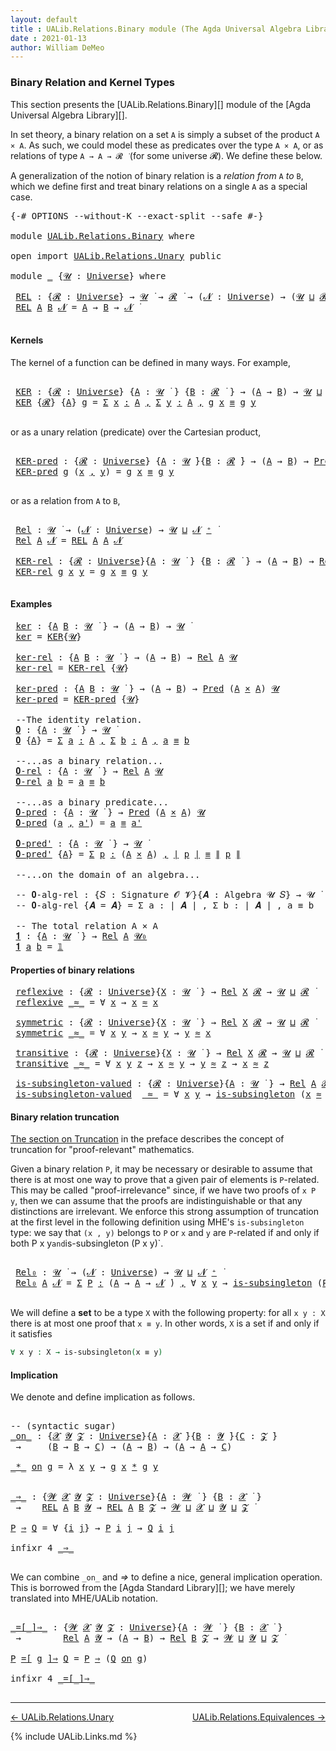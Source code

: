 ```yaml
---
layout: default
title : UALib.Relations.Binary module (The Agda Universal Algebra Library)
date : 2021-01-13
author: William DeMeo
---
```


### <a id="binary-relation-and-kernel-types">Binary Relation and Kernel Types</a>

This section presents the [UALib.Relations.Binary][] module of the [Agda Universal Algebra Library][].

In set theory, a binary relation on a set `A` is simply a subset of the product `A × A`.  As such, we could model these as predicates over the type `A × A`, or as relations of type `A → A → 𝓡 ̇` (for some universe 𝓡). We define these below.

A generalization of the notion of binary relation is a *relation from* `A` *to* `B`, which we define first and treat binary relations on a single `A` as a special case.

<pre class="Agda">
<a id="753" class="Symbol">{-#</a> <a id="757" class="Keyword">OPTIONS</a> <a id="765" class="Pragma">--without-K</a> <a id="777" class="Pragma">--exact-split</a> <a id="791" class="Pragma">--safe</a> <a id="798" class="Symbol">#-}</a>

<a id="803" class="Keyword">module</a> <a id="810" href="UALib.Relations.Binary.html" class="Module">UALib.Relations.Binary</a> <a id="833" class="Keyword">where</a>

<a id="840" class="Keyword">open</a> <a id="845" class="Keyword">import</a> <a id="852" href="UALib.Relations.Unary.html" class="Module">UALib.Relations.Unary</a> <a id="874" class="Keyword">public</a>

<a id="882" class="Keyword">module</a> <a id="889" href="UALib.Relations.Binary.html#889" class="Module">_</a> <a id="891" class="Symbol">{</a><a id="892" href="UALib.Relations.Binary.html#892" class="Bound">𝓤</a> <a id="894" class="Symbol">:</a> <a id="896" href="universes.html#551" class="Postulate">Universe</a><a id="904" class="Symbol">}</a> <a id="906" class="Keyword">where</a>

 <a id="914" href="UALib.Relations.Binary.html#914" class="Function">REL</a> <a id="918" class="Symbol">:</a> <a id="920" class="Symbol">{</a><a id="921" href="UALib.Relations.Binary.html#921" class="Bound">𝓡</a> <a id="923" class="Symbol">:</a> <a id="925" href="universes.html#551" class="Postulate">Universe</a><a id="933" class="Symbol">}</a> <a id="935" class="Symbol">→</a> <a id="937" href="UALib.Relations.Binary.html#892" class="Bound">𝓤</a> <a id="939" href="universes.html#758" class="Function Operator">̇</a> <a id="941" class="Symbol">→</a> <a id="943" href="UALib.Relations.Binary.html#921" class="Bound">𝓡</a> <a id="945" href="universes.html#758" class="Function Operator">̇</a> <a id="947" class="Symbol">→</a> <a id="949" class="Symbol">(</a><a id="950" href="UALib.Relations.Binary.html#950" class="Bound">𝓝</a> <a id="952" class="Symbol">:</a> <a id="954" href="universes.html#551" class="Postulate">Universe</a><a id="962" class="Symbol">)</a> <a id="964" class="Symbol">→</a> <a id="966" class="Symbol">(</a><a id="967" href="UALib.Relations.Binary.html#892" class="Bound">𝓤</a> <a id="969" href="Agda.Primitive.html#636" class="Primitive Operator">⊔</a> <a id="971" href="UALib.Relations.Binary.html#921" class="Bound">𝓡</a> <a id="973" href="Agda.Primitive.html#636" class="Primitive Operator">⊔</a> <a id="975" href="UALib.Relations.Binary.html#950" class="Bound">𝓝</a> <a id="977" href="universes.html#527" class="Primitive Operator">⁺</a><a id="978" class="Symbol">)</a> <a id="980" href="universes.html#758" class="Function Operator">̇</a>
 <a id="983" href="UALib.Relations.Binary.html#914" class="Function">REL</a> <a id="987" href="UALib.Relations.Binary.html#987" class="Bound">A</a> <a id="989" href="UALib.Relations.Binary.html#989" class="Bound">B</a> <a id="991" href="UALib.Relations.Binary.html#991" class="Bound">𝓝</a> <a id="993" class="Symbol">=</a> <a id="995" href="UALib.Relations.Binary.html#987" class="Bound">A</a> <a id="997" class="Symbol">→</a> <a id="999" href="UALib.Relations.Binary.html#989" class="Bound">B</a> <a id="1001" class="Symbol">→</a> <a id="1003" href="UALib.Relations.Binary.html#991" class="Bound">𝓝</a> <a id="1005" href="universes.html#758" class="Function Operator">̇</a>

</pre>


#### <a id="kernels">Kernels</a>

The kernel of a function can be defined in many ways. For example,

<pre class="Agda">

 <a id="1138" href="UALib.Relations.Binary.html#1138" class="Function">KER</a> <a id="1142" class="Symbol">:</a> <a id="1144" class="Symbol">{</a><a id="1145" href="UALib.Relations.Binary.html#1145" class="Bound">𝓡</a> <a id="1147" class="Symbol">:</a> <a id="1149" href="universes.html#551" class="Postulate">Universe</a><a id="1157" class="Symbol">}</a> <a id="1159" class="Symbol">{</a><a id="1160" href="UALib.Relations.Binary.html#1160" class="Bound">A</a> <a id="1162" class="Symbol">:</a> <a id="1164" href="UALib.Relations.Binary.html#892" class="Bound">𝓤</a> <a id="1166" href="universes.html#758" class="Function Operator">̇</a> <a id="1168" class="Symbol">}</a> <a id="1170" class="Symbol">{</a><a id="1171" href="UALib.Relations.Binary.html#1171" class="Bound">B</a> <a id="1173" class="Symbol">:</a> <a id="1175" href="UALib.Relations.Binary.html#1145" class="Bound">𝓡</a> <a id="1177" href="universes.html#758" class="Function Operator">̇</a> <a id="1179" class="Symbol">}</a> <a id="1181" class="Symbol">→</a> <a id="1183" class="Symbol">(</a><a id="1184" href="UALib.Relations.Binary.html#1160" class="Bound">A</a> <a id="1186" class="Symbol">→</a> <a id="1188" href="UALib.Relations.Binary.html#1171" class="Bound">B</a><a id="1189" class="Symbol">)</a> <a id="1191" class="Symbol">→</a> <a id="1193" href="UALib.Relations.Binary.html#892" class="Bound">𝓤</a> <a id="1195" href="Agda.Primitive.html#636" class="Primitive Operator">⊔</a> <a id="1197" href="UALib.Relations.Binary.html#1145" class="Bound">𝓡</a> <a id="1199" href="universes.html#758" class="Function Operator">̇</a>
 <a id="1202" href="UALib.Relations.Binary.html#1138" class="Function">KER</a> <a id="1206" class="Symbol">{</a><a id="1207" href="UALib.Relations.Binary.html#1207" class="Bound">𝓡</a><a id="1208" class="Symbol">}</a> <a id="1210" class="Symbol">{</a><a id="1211" href="UALib.Relations.Binary.html#1211" class="Bound">A</a><a id="1212" class="Symbol">}</a> <a id="1214" href="UALib.Relations.Binary.html#1214" class="Bound">g</a> <a id="1216" class="Symbol">=</a> <a id="1218" href="MGS-MLTT.html#3074" class="Function">Σ</a> <a id="1220" href="UALib.Relations.Binary.html#1220" class="Bound">x</a> <a id="1222" href="MGS-MLTT.html#3074" class="Function">꞉</a> <a id="1224" href="UALib.Relations.Binary.html#1211" class="Bound">A</a> <a id="1226" href="MGS-MLTT.html#3074" class="Function">,</a> <a id="1228" href="MGS-MLTT.html#3074" class="Function">Σ</a> <a id="1230" href="UALib.Relations.Binary.html#1230" class="Bound">y</a> <a id="1232" href="MGS-MLTT.html#3074" class="Function">꞉</a> <a id="1234" href="UALib.Relations.Binary.html#1211" class="Bound">A</a> <a id="1236" href="MGS-MLTT.html#3074" class="Function">,</a> <a id="1238" href="UALib.Relations.Binary.html#1214" class="Bound">g</a> <a id="1240" href="UALib.Relations.Binary.html#1220" class="Bound">x</a> <a id="1242" href="MGS-MLTT.html#4207" class="Datatype Operator">≡</a> <a id="1244" href="UALib.Relations.Binary.html#1214" class="Bound">g</a> <a id="1246" href="UALib.Relations.Binary.html#1230" class="Bound">y</a>

</pre>

or as a unary relation (predicate) over the Cartesian product,

<pre class="Agda">

 <a id="1340" href="UALib.Relations.Binary.html#1340" class="Function">KER-pred</a> <a id="1349" class="Symbol">:</a> <a id="1351" class="Symbol">{</a><a id="1352" href="UALib.Relations.Binary.html#1352" class="Bound">𝓡</a> <a id="1354" class="Symbol">:</a> <a id="1356" href="universes.html#551" class="Postulate">Universe</a><a id="1364" class="Symbol">}</a> <a id="1366" class="Symbol">{</a><a id="1367" href="UALib.Relations.Binary.html#1367" class="Bound">A</a> <a id="1369" class="Symbol">:</a> <a id="1371" href="UALib.Relations.Binary.html#892" class="Bound">𝓤</a> <a id="1373" href="universes.html#758" class="Function Operator">̇</a><a id="1374" class="Symbol">}{</a><a id="1376" href="UALib.Relations.Binary.html#1376" class="Bound">B</a> <a id="1378" class="Symbol">:</a> <a id="1380" href="UALib.Relations.Binary.html#1352" class="Bound">𝓡</a> <a id="1382" href="universes.html#758" class="Function Operator">̇</a><a id="1383" class="Symbol">}</a> <a id="1385" class="Symbol">→</a> <a id="1387" class="Symbol">(</a><a id="1388" href="UALib.Relations.Binary.html#1367" class="Bound">A</a> <a id="1390" class="Symbol">→</a> <a id="1392" href="UALib.Relations.Binary.html#1376" class="Bound">B</a><a id="1393" class="Symbol">)</a> <a id="1395" class="Symbol">→</a> <a id="1397" href="UALib.Relations.Unary.html#1082" class="Function">Pred</a> <a id="1402" class="Symbol">(</a><a id="1403" href="UALib.Relations.Binary.html#1367" class="Bound">A</a> <a id="1405" href="MGS-MLTT.html#3515" class="Function Operator">×</a> <a id="1407" href="UALib.Relations.Binary.html#1367" class="Bound">A</a><a id="1408" class="Symbol">)</a> <a id="1410" href="UALib.Relations.Binary.html#1352" class="Bound">𝓡</a>
 <a id="1413" href="UALib.Relations.Binary.html#1340" class="Function">KER-pred</a> <a id="1422" href="UALib.Relations.Binary.html#1422" class="Bound">g</a> <a id="1424" class="Symbol">(</a><a id="1425" href="UALib.Relations.Binary.html#1425" class="Bound">x</a> <a id="1427" href="MGS-MLTT.html#2929" class="InductiveConstructor Operator">,</a> <a id="1429" href="UALib.Relations.Binary.html#1429" class="Bound">y</a><a id="1430" class="Symbol">)</a> <a id="1432" class="Symbol">=</a> <a id="1434" href="UALib.Relations.Binary.html#1422" class="Bound">g</a> <a id="1436" href="UALib.Relations.Binary.html#1425" class="Bound">x</a> <a id="1438" href="MGS-MLTT.html#4207" class="Datatype Operator">≡</a> <a id="1440" href="UALib.Relations.Binary.html#1422" class="Bound">g</a> <a id="1442" href="UALib.Relations.Binary.html#1429" class="Bound">y</a>

</pre>

or as a relation from `A` to `B`,

<pre class="Agda">

 <a id="1507" href="UALib.Relations.Binary.html#1507" class="Function">Rel</a> <a id="1511" class="Symbol">:</a> <a id="1513" href="UALib.Relations.Binary.html#892" class="Bound">𝓤</a> <a id="1515" href="universes.html#758" class="Function Operator">̇</a> <a id="1517" class="Symbol">→</a> <a id="1519" class="Symbol">(</a><a id="1520" href="UALib.Relations.Binary.html#1520" class="Bound">𝓝</a> <a id="1522" class="Symbol">:</a> <a id="1524" href="universes.html#551" class="Postulate">Universe</a><a id="1532" class="Symbol">)</a> <a id="1534" class="Symbol">→</a> <a id="1536" href="UALib.Relations.Binary.html#892" class="Bound">𝓤</a> <a id="1538" href="Agda.Primitive.html#636" class="Primitive Operator">⊔</a> <a id="1540" href="UALib.Relations.Binary.html#1520" class="Bound">𝓝</a> <a id="1542" href="universes.html#527" class="Primitive Operator">⁺</a> <a id="1544" href="universes.html#758" class="Function Operator">̇</a>
 <a id="1547" href="UALib.Relations.Binary.html#1507" class="Function">Rel</a> <a id="1551" href="UALib.Relations.Binary.html#1551" class="Bound">A</a> <a id="1553" href="UALib.Relations.Binary.html#1553" class="Bound">𝓝</a> <a id="1555" class="Symbol">=</a> <a id="1557" href="UALib.Relations.Binary.html#914" class="Function">REL</a> <a id="1561" href="UALib.Relations.Binary.html#1551" class="Bound">A</a> <a id="1563" href="UALib.Relations.Binary.html#1551" class="Bound">A</a> <a id="1565" href="UALib.Relations.Binary.html#1553" class="Bound">𝓝</a>

 <a id="1569" href="UALib.Relations.Binary.html#1569" class="Function">KER-rel</a> <a id="1577" class="Symbol">:</a> <a id="1579" class="Symbol">{</a><a id="1580" href="UALib.Relations.Binary.html#1580" class="Bound">𝓡</a> <a id="1582" class="Symbol">:</a> <a id="1584" href="universes.html#551" class="Postulate">Universe</a><a id="1592" class="Symbol">}{</a><a id="1594" href="UALib.Relations.Binary.html#1594" class="Bound">A</a> <a id="1596" class="Symbol">:</a> <a id="1598" href="UALib.Relations.Binary.html#892" class="Bound">𝓤</a> <a id="1600" href="universes.html#758" class="Function Operator">̇</a> <a id="1602" class="Symbol">}</a> <a id="1604" class="Symbol">{</a><a id="1605" href="UALib.Relations.Binary.html#1605" class="Bound">B</a> <a id="1607" class="Symbol">:</a> <a id="1609" href="UALib.Relations.Binary.html#1580" class="Bound">𝓡</a> <a id="1611" href="universes.html#758" class="Function Operator">̇</a> <a id="1613" class="Symbol">}</a> <a id="1615" class="Symbol">→</a> <a id="1617" class="Symbol">(</a><a id="1618" href="UALib.Relations.Binary.html#1594" class="Bound">A</a> <a id="1620" class="Symbol">→</a> <a id="1622" href="UALib.Relations.Binary.html#1605" class="Bound">B</a><a id="1623" class="Symbol">)</a> <a id="1625" class="Symbol">→</a> <a id="1627" href="UALib.Relations.Binary.html#1507" class="Function">Rel</a> <a id="1631" href="UALib.Relations.Binary.html#1594" class="Bound">A</a> <a id="1633" href="UALib.Relations.Binary.html#1580" class="Bound">𝓡</a>
 <a id="1636" href="UALib.Relations.Binary.html#1569" class="Function">KER-rel</a> <a id="1644" href="UALib.Relations.Binary.html#1644" class="Bound">g</a> <a id="1646" href="UALib.Relations.Binary.html#1646" class="Bound">x</a> <a id="1648" href="UALib.Relations.Binary.html#1648" class="Bound">y</a> <a id="1650" class="Symbol">=</a> <a id="1652" href="UALib.Relations.Binary.html#1644" class="Bound">g</a> <a id="1654" href="UALib.Relations.Binary.html#1646" class="Bound">x</a> <a id="1656" href="MGS-MLTT.html#4207" class="Datatype Operator">≡</a> <a id="1658" href="UALib.Relations.Binary.html#1644" class="Bound">g</a> <a id="1660" href="UALib.Relations.Binary.html#1648" class="Bound">y</a>

</pre>

#### <a id="examples">Examples</a>

<pre class="Agda">
 <a id="1725" href="UALib.Relations.Binary.html#1725" class="Function">ker</a> <a id="1729" class="Symbol">:</a> <a id="1731" class="Symbol">{</a><a id="1732" href="UALib.Relations.Binary.html#1732" class="Bound">A</a> <a id="1734" href="UALib.Relations.Binary.html#1734" class="Bound">B</a> <a id="1736" class="Symbol">:</a> <a id="1738" href="UALib.Relations.Binary.html#892" class="Bound">𝓤</a> <a id="1740" href="universes.html#758" class="Function Operator">̇</a> <a id="1742" class="Symbol">}</a> <a id="1744" class="Symbol">→</a> <a id="1746" class="Symbol">(</a><a id="1747" href="UALib.Relations.Binary.html#1732" class="Bound">A</a> <a id="1749" class="Symbol">→</a> <a id="1751" href="UALib.Relations.Binary.html#1734" class="Bound">B</a><a id="1752" class="Symbol">)</a> <a id="1754" class="Symbol">→</a> <a id="1756" href="UALib.Relations.Binary.html#892" class="Bound">𝓤</a> <a id="1758" href="universes.html#758" class="Function Operator">̇</a>
 <a id="1761" href="UALib.Relations.Binary.html#1725" class="Function">ker</a> <a id="1765" class="Symbol">=</a> <a id="1767" href="UALib.Relations.Binary.html#1138" class="Function">KER</a><a id="1770" class="Symbol">{</a><a id="1771" href="UALib.Relations.Binary.html#892" class="Bound">𝓤</a><a id="1772" class="Symbol">}</a>

 <a id="1776" href="UALib.Relations.Binary.html#1776" class="Function">ker-rel</a> <a id="1784" class="Symbol">:</a> <a id="1786" class="Symbol">{</a><a id="1787" href="UALib.Relations.Binary.html#1787" class="Bound">A</a> <a id="1789" href="UALib.Relations.Binary.html#1789" class="Bound">B</a> <a id="1791" class="Symbol">:</a> <a id="1793" href="UALib.Relations.Binary.html#892" class="Bound">𝓤</a> <a id="1795" href="universes.html#758" class="Function Operator">̇</a> <a id="1797" class="Symbol">}</a> <a id="1799" class="Symbol">→</a> <a id="1801" class="Symbol">(</a><a id="1802" href="UALib.Relations.Binary.html#1787" class="Bound">A</a> <a id="1804" class="Symbol">→</a> <a id="1806" href="UALib.Relations.Binary.html#1789" class="Bound">B</a><a id="1807" class="Symbol">)</a> <a id="1809" class="Symbol">→</a> <a id="1811" href="UALib.Relations.Binary.html#1507" class="Function">Rel</a> <a id="1815" href="UALib.Relations.Binary.html#1787" class="Bound">A</a> <a id="1817" href="UALib.Relations.Binary.html#892" class="Bound">𝓤</a>
 <a id="1820" href="UALib.Relations.Binary.html#1776" class="Function">ker-rel</a> <a id="1828" class="Symbol">=</a> <a id="1830" href="UALib.Relations.Binary.html#1569" class="Function">KER-rel</a> <a id="1838" class="Symbol">{</a><a id="1839" href="UALib.Relations.Binary.html#892" class="Bound">𝓤</a><a id="1840" class="Symbol">}</a>

 <a id="1844" href="UALib.Relations.Binary.html#1844" class="Function">ker-pred</a> <a id="1853" class="Symbol">:</a> <a id="1855" class="Symbol">{</a><a id="1856" href="UALib.Relations.Binary.html#1856" class="Bound">A</a> <a id="1858" href="UALib.Relations.Binary.html#1858" class="Bound">B</a> <a id="1860" class="Symbol">:</a> <a id="1862" href="UALib.Relations.Binary.html#892" class="Bound">𝓤</a> <a id="1864" href="universes.html#758" class="Function Operator">̇</a> <a id="1866" class="Symbol">}</a> <a id="1868" class="Symbol">→</a> <a id="1870" class="Symbol">(</a><a id="1871" href="UALib.Relations.Binary.html#1856" class="Bound">A</a> <a id="1873" class="Symbol">→</a> <a id="1875" href="UALib.Relations.Binary.html#1858" class="Bound">B</a><a id="1876" class="Symbol">)</a> <a id="1878" class="Symbol">→</a> <a id="1880" href="UALib.Relations.Unary.html#1082" class="Function">Pred</a> <a id="1885" class="Symbol">(</a><a id="1886" href="UALib.Relations.Binary.html#1856" class="Bound">A</a> <a id="1888" href="MGS-MLTT.html#3515" class="Function Operator">×</a> <a id="1890" href="UALib.Relations.Binary.html#1856" class="Bound">A</a><a id="1891" class="Symbol">)</a> <a id="1893" href="UALib.Relations.Binary.html#892" class="Bound">𝓤</a>
 <a id="1896" href="UALib.Relations.Binary.html#1844" class="Function">ker-pred</a> <a id="1905" class="Symbol">=</a> <a id="1907" href="UALib.Relations.Binary.html#1340" class="Function">KER-pred</a> <a id="1916" class="Symbol">{</a><a id="1917" href="UALib.Relations.Binary.html#892" class="Bound">𝓤</a><a id="1918" class="Symbol">}</a>

 <a id="1922" class="Comment">--The identity relation.</a>
 <a id="1948" href="UALib.Relations.Binary.html#1948" class="Function">𝟎</a> <a id="1950" class="Symbol">:</a> <a id="1952" class="Symbol">{</a><a id="1953" href="UALib.Relations.Binary.html#1953" class="Bound">A</a> <a id="1955" class="Symbol">:</a> <a id="1957" href="UALib.Relations.Binary.html#892" class="Bound">𝓤</a> <a id="1959" href="universes.html#758" class="Function Operator">̇</a> <a id="1961" class="Symbol">}</a> <a id="1963" class="Symbol">→</a> <a id="1965" href="UALib.Relations.Binary.html#892" class="Bound">𝓤</a> <a id="1967" href="universes.html#758" class="Function Operator">̇</a>
 <a id="1970" href="UALib.Relations.Binary.html#1948" class="Function">𝟎</a> <a id="1972" class="Symbol">{</a><a id="1973" href="UALib.Relations.Binary.html#1973" class="Bound">A</a><a id="1974" class="Symbol">}</a> <a id="1976" class="Symbol">=</a> <a id="1978" href="MGS-MLTT.html#3074" class="Function">Σ</a> <a id="1980" href="UALib.Relations.Binary.html#1980" class="Bound">a</a> <a id="1982" href="MGS-MLTT.html#3074" class="Function">꞉</a> <a id="1984" href="UALib.Relations.Binary.html#1973" class="Bound">A</a> <a id="1986" href="MGS-MLTT.html#3074" class="Function">,</a> <a id="1988" href="MGS-MLTT.html#3074" class="Function">Σ</a> <a id="1990" href="UALib.Relations.Binary.html#1990" class="Bound">b</a> <a id="1992" href="MGS-MLTT.html#3074" class="Function">꞉</a> <a id="1994" href="UALib.Relations.Binary.html#1973" class="Bound">A</a> <a id="1996" href="MGS-MLTT.html#3074" class="Function">,</a> <a id="1998" href="UALib.Relations.Binary.html#1980" class="Bound">a</a> <a id="2000" href="MGS-MLTT.html#4207" class="Datatype Operator">≡</a> <a id="2002" href="UALib.Relations.Binary.html#1990" class="Bound">b</a>

 <a id="2006" class="Comment">--...as a binary relation...</a>
 <a id="2036" href="UALib.Relations.Binary.html#2036" class="Function">𝟎-rel</a> <a id="2042" class="Symbol">:</a> <a id="2044" class="Symbol">{</a><a id="2045" href="UALib.Relations.Binary.html#2045" class="Bound">A</a> <a id="2047" class="Symbol">:</a> <a id="2049" href="UALib.Relations.Binary.html#892" class="Bound">𝓤</a> <a id="2051" href="universes.html#758" class="Function Operator">̇</a> <a id="2053" class="Symbol">}</a> <a id="2055" class="Symbol">→</a> <a id="2057" href="UALib.Relations.Binary.html#1507" class="Function">Rel</a> <a id="2061" href="UALib.Relations.Binary.html#2045" class="Bound">A</a> <a id="2063" href="UALib.Relations.Binary.html#892" class="Bound">𝓤</a>
 <a id="2066" href="UALib.Relations.Binary.html#2036" class="Function">𝟎-rel</a> <a id="2072" href="UALib.Relations.Binary.html#2072" class="Bound">a</a> <a id="2074" href="UALib.Relations.Binary.html#2074" class="Bound">b</a> <a id="2076" class="Symbol">=</a> <a id="2078" href="UALib.Relations.Binary.html#2072" class="Bound">a</a> <a id="2080" href="MGS-MLTT.html#4207" class="Datatype Operator">≡</a> <a id="2082" href="UALib.Relations.Binary.html#2074" class="Bound">b</a>

 <a id="2086" class="Comment">--...as a binary predicate...</a>
 <a id="2117" href="UALib.Relations.Binary.html#2117" class="Function">𝟎-pred</a> <a id="2124" class="Symbol">:</a> <a id="2126" class="Symbol">{</a><a id="2127" href="UALib.Relations.Binary.html#2127" class="Bound">A</a> <a id="2129" class="Symbol">:</a> <a id="2131" href="UALib.Relations.Binary.html#892" class="Bound">𝓤</a> <a id="2133" href="universes.html#758" class="Function Operator">̇</a> <a id="2135" class="Symbol">}</a> <a id="2137" class="Symbol">→</a> <a id="2139" href="UALib.Relations.Unary.html#1082" class="Function">Pred</a> <a id="2144" class="Symbol">(</a><a id="2145" href="UALib.Relations.Binary.html#2127" class="Bound">A</a> <a id="2147" href="MGS-MLTT.html#3515" class="Function Operator">×</a> <a id="2149" href="UALib.Relations.Binary.html#2127" class="Bound">A</a><a id="2150" class="Symbol">)</a> <a id="2152" href="UALib.Relations.Binary.html#892" class="Bound">𝓤</a>
 <a id="2155" href="UALib.Relations.Binary.html#2117" class="Function">𝟎-pred</a> <a id="2162" class="Symbol">(</a><a id="2163" href="UALib.Relations.Binary.html#2163" class="Bound">a</a> <a id="2165" href="MGS-MLTT.html#2929" class="InductiveConstructor Operator">,</a> <a id="2167" href="UALib.Relations.Binary.html#2167" class="Bound">a&#39;</a><a id="2169" class="Symbol">)</a> <a id="2171" class="Symbol">=</a> <a id="2173" href="UALib.Relations.Binary.html#2163" class="Bound">a</a> <a id="2175" href="MGS-MLTT.html#4207" class="Datatype Operator">≡</a> <a id="2177" href="UALib.Relations.Binary.html#2167" class="Bound">a&#39;</a>

 <a id="2182" href="UALib.Relations.Binary.html#2182" class="Function">𝟎-pred&#39;</a> <a id="2190" class="Symbol">:</a> <a id="2192" class="Symbol">{</a><a id="2193" href="UALib.Relations.Binary.html#2193" class="Bound">A</a> <a id="2195" class="Symbol">:</a> <a id="2197" href="UALib.Relations.Binary.html#892" class="Bound">𝓤</a> <a id="2199" href="universes.html#758" class="Function Operator">̇</a> <a id="2201" class="Symbol">}</a> <a id="2203" class="Symbol">→</a> <a id="2205" href="UALib.Relations.Binary.html#892" class="Bound">𝓤</a> <a id="2207" href="universes.html#758" class="Function Operator">̇</a>
 <a id="2210" href="UALib.Relations.Binary.html#2182" class="Function">𝟎-pred&#39;</a> <a id="2218" class="Symbol">{</a><a id="2219" href="UALib.Relations.Binary.html#2219" class="Bound">A</a><a id="2220" class="Symbol">}</a> <a id="2222" class="Symbol">=</a> <a id="2224" href="MGS-MLTT.html#3074" class="Function">Σ</a> <a id="2226" href="UALib.Relations.Binary.html#2226" class="Bound">p</a> <a id="2228" href="MGS-MLTT.html#3074" class="Function">꞉</a> <a id="2230" class="Symbol">(</a><a id="2231" href="UALib.Relations.Binary.html#2219" class="Bound">A</a> <a id="2233" href="MGS-MLTT.html#3515" class="Function Operator">×</a> <a id="2235" href="UALib.Relations.Binary.html#2219" class="Bound">A</a><a id="2236" class="Symbol">)</a> <a id="2238" href="MGS-MLTT.html#3074" class="Function">,</a> <a id="2240" href="UALib.Prelude.Preliminaries.html#10371" class="Function Operator">∣</a> <a id="2242" href="UALib.Relations.Binary.html#2226" class="Bound">p</a> <a id="2244" href="UALib.Prelude.Preliminaries.html#10371" class="Function Operator">∣</a> <a id="2246" href="MGS-MLTT.html#4207" class="Datatype Operator">≡</a> <a id="2248" href="UALib.Prelude.Preliminaries.html#10452" class="Function Operator">∥</a> <a id="2250" href="UALib.Relations.Binary.html#2226" class="Bound">p</a> <a id="2252" href="UALib.Prelude.Preliminaries.html#10452" class="Function Operator">∥</a>

 <a id="2256" class="Comment">--...on the domain of an algebra...</a>

 <a id="2294" class="Comment">-- 𝟎-alg-rel : {𝑆 : Signature 𝓞 𝓥}{𝑨 : Algebra 𝓤 𝑆} → 𝓤 ̇</a>
 <a id="2353" class="Comment">-- 𝟎-alg-rel {𝑨 = 𝑨} = Σ a ꞉ ∣ 𝑨 ∣ , Σ b ꞉ ∣ 𝑨 ∣ , a ≡ b</a>

 <a id="2412" class="Comment">-- The total relation A × A</a>
 <a id="2441" href="UALib.Relations.Binary.html#2441" class="Function">𝟏</a> <a id="2443" class="Symbol">:</a> <a id="2445" class="Symbol">{</a><a id="2446" href="UALib.Relations.Binary.html#2446" class="Bound">A</a> <a id="2448" class="Symbol">:</a> <a id="2450" href="UALib.Relations.Binary.html#892" class="Bound">𝓤</a> <a id="2452" href="universes.html#758" class="Function Operator">̇</a> <a id="2454" class="Symbol">}</a> <a id="2456" class="Symbol">→</a> <a id="2458" href="UALib.Relations.Binary.html#1507" class="Function">Rel</a> <a id="2462" href="UALib.Relations.Binary.html#2446" class="Bound">A</a> <a id="2464" href="universes.html#504" class="Primitive">𝓤₀</a>
 <a id="2468" href="UALib.Relations.Binary.html#2441" class="Function">𝟏</a> <a id="2470" href="UALib.Relations.Binary.html#2470" class="Bound">a</a> <a id="2472" href="UALib.Relations.Binary.html#2472" class="Bound">b</a> <a id="2474" class="Symbol">=</a> <a id="2476" href="MGS-MLTT.html#408" class="Function">𝟙</a>
</pre>




#### <a id="properties-of-binary-relations">Properties of binary relations</a>

<pre class="Agda">
 <a id="2587" href="UALib.Relations.Binary.html#2587" class="Function">reflexive</a> <a id="2597" class="Symbol">:</a> <a id="2599" class="Symbol">{</a><a id="2600" href="UALib.Relations.Binary.html#2600" class="Bound">𝓡</a> <a id="2602" class="Symbol">:</a> <a id="2604" href="universes.html#551" class="Postulate">Universe</a><a id="2612" class="Symbol">}{</a><a id="2614" href="UALib.Relations.Binary.html#2614" class="Bound">X</a> <a id="2616" class="Symbol">:</a> <a id="2618" href="UALib.Relations.Binary.html#892" class="Bound">𝓤</a> <a id="2620" href="universes.html#758" class="Function Operator">̇</a> <a id="2622" class="Symbol">}</a> <a id="2624" class="Symbol">→</a> <a id="2626" href="UALib.Relations.Binary.html#1507" class="Function">Rel</a> <a id="2630" href="UALib.Relations.Binary.html#2614" class="Bound">X</a> <a id="2632" href="UALib.Relations.Binary.html#2600" class="Bound">𝓡</a> <a id="2634" class="Symbol">→</a> <a id="2636" href="UALib.Relations.Binary.html#892" class="Bound">𝓤</a> <a id="2638" href="Agda.Primitive.html#636" class="Primitive Operator">⊔</a> <a id="2640" href="UALib.Relations.Binary.html#2600" class="Bound">𝓡</a> <a id="2642" href="universes.html#758" class="Function Operator">̇</a>
 <a id="2645" href="UALib.Relations.Binary.html#2587" class="Function">reflexive</a> <a id="2655" href="UALib.Relations.Binary.html#2655" class="Bound Operator">_≈_</a> <a id="2659" class="Symbol">=</a> <a id="2661" class="Symbol">∀</a> <a id="2663" href="UALib.Relations.Binary.html#2663" class="Bound">x</a> <a id="2665" class="Symbol">→</a> <a id="2667" href="UALib.Relations.Binary.html#2663" class="Bound">x</a> <a id="2669" href="UALib.Relations.Binary.html#2655" class="Bound Operator">≈</a> <a id="2671" href="UALib.Relations.Binary.html#2663" class="Bound">x</a>

 <a id="2675" href="UALib.Relations.Binary.html#2675" class="Function">symmetric</a> <a id="2685" class="Symbol">:</a> <a id="2687" class="Symbol">{</a><a id="2688" href="UALib.Relations.Binary.html#2688" class="Bound">𝓡</a> <a id="2690" class="Symbol">:</a> <a id="2692" href="universes.html#551" class="Postulate">Universe</a><a id="2700" class="Symbol">}{</a><a id="2702" href="UALib.Relations.Binary.html#2702" class="Bound">X</a> <a id="2704" class="Symbol">:</a> <a id="2706" href="UALib.Relations.Binary.html#892" class="Bound">𝓤</a> <a id="2708" href="universes.html#758" class="Function Operator">̇</a> <a id="2710" class="Symbol">}</a> <a id="2712" class="Symbol">→</a> <a id="2714" href="UALib.Relations.Binary.html#1507" class="Function">Rel</a> <a id="2718" href="UALib.Relations.Binary.html#2702" class="Bound">X</a> <a id="2720" href="UALib.Relations.Binary.html#2688" class="Bound">𝓡</a> <a id="2722" class="Symbol">→</a> <a id="2724" href="UALib.Relations.Binary.html#892" class="Bound">𝓤</a> <a id="2726" href="Agda.Primitive.html#636" class="Primitive Operator">⊔</a> <a id="2728" href="UALib.Relations.Binary.html#2688" class="Bound">𝓡</a> <a id="2730" href="universes.html#758" class="Function Operator">̇</a>
 <a id="2733" href="UALib.Relations.Binary.html#2675" class="Function">symmetric</a> <a id="2743" href="UALib.Relations.Binary.html#2743" class="Bound Operator">_≈_</a> <a id="2747" class="Symbol">=</a> <a id="2749" class="Symbol">∀</a> <a id="2751" href="UALib.Relations.Binary.html#2751" class="Bound">x</a> <a id="2753" href="UALib.Relations.Binary.html#2753" class="Bound">y</a> <a id="2755" class="Symbol">→</a> <a id="2757" href="UALib.Relations.Binary.html#2751" class="Bound">x</a> <a id="2759" href="UALib.Relations.Binary.html#2743" class="Bound Operator">≈</a> <a id="2761" href="UALib.Relations.Binary.html#2753" class="Bound">y</a> <a id="2763" class="Symbol">→</a> <a id="2765" href="UALib.Relations.Binary.html#2753" class="Bound">y</a> <a id="2767" href="UALib.Relations.Binary.html#2743" class="Bound Operator">≈</a> <a id="2769" href="UALib.Relations.Binary.html#2751" class="Bound">x</a>

 <a id="2773" href="UALib.Relations.Binary.html#2773" class="Function">transitive</a> <a id="2784" class="Symbol">:</a> <a id="2786" class="Symbol">{</a><a id="2787" href="UALib.Relations.Binary.html#2787" class="Bound">𝓡</a> <a id="2789" class="Symbol">:</a> <a id="2791" href="universes.html#551" class="Postulate">Universe</a><a id="2799" class="Symbol">}{</a><a id="2801" href="UALib.Relations.Binary.html#2801" class="Bound">X</a> <a id="2803" class="Symbol">:</a> <a id="2805" href="UALib.Relations.Binary.html#892" class="Bound">𝓤</a> <a id="2807" href="universes.html#758" class="Function Operator">̇</a> <a id="2809" class="Symbol">}</a> <a id="2811" class="Symbol">→</a> <a id="2813" href="UALib.Relations.Binary.html#1507" class="Function">Rel</a> <a id="2817" href="UALib.Relations.Binary.html#2801" class="Bound">X</a> <a id="2819" href="UALib.Relations.Binary.html#2787" class="Bound">𝓡</a> <a id="2821" class="Symbol">→</a> <a id="2823" href="UALib.Relations.Binary.html#892" class="Bound">𝓤</a> <a id="2825" href="Agda.Primitive.html#636" class="Primitive Operator">⊔</a> <a id="2827" href="UALib.Relations.Binary.html#2787" class="Bound">𝓡</a> <a id="2829" href="universes.html#758" class="Function Operator">̇</a>
 <a id="2832" href="UALib.Relations.Binary.html#2773" class="Function">transitive</a> <a id="2843" href="UALib.Relations.Binary.html#2843" class="Bound Operator">_≈_</a> <a id="2847" class="Symbol">=</a> <a id="2849" class="Symbol">∀</a> <a id="2851" href="UALib.Relations.Binary.html#2851" class="Bound">x</a> <a id="2853" href="UALib.Relations.Binary.html#2853" class="Bound">y</a> <a id="2855" href="UALib.Relations.Binary.html#2855" class="Bound">z</a> <a id="2857" class="Symbol">→</a> <a id="2859" href="UALib.Relations.Binary.html#2851" class="Bound">x</a> <a id="2861" href="UALib.Relations.Binary.html#2843" class="Bound Operator">≈</a> <a id="2863" href="UALib.Relations.Binary.html#2853" class="Bound">y</a> <a id="2865" class="Symbol">→</a> <a id="2867" href="UALib.Relations.Binary.html#2853" class="Bound">y</a> <a id="2869" href="UALib.Relations.Binary.html#2843" class="Bound Operator">≈</a> <a id="2871" href="UALib.Relations.Binary.html#2855" class="Bound">z</a> <a id="2873" class="Symbol">→</a> <a id="2875" href="UALib.Relations.Binary.html#2851" class="Bound">x</a> <a id="2877" href="UALib.Relations.Binary.html#2843" class="Bound Operator">≈</a> <a id="2879" href="UALib.Relations.Binary.html#2855" class="Bound">z</a>

 <a id="2883" href="UALib.Relations.Binary.html#2883" class="Function">is-subsingleton-valued</a> <a id="2906" class="Symbol">:</a> <a id="2908" class="Symbol">{</a><a id="2909" href="UALib.Relations.Binary.html#2909" class="Bound">𝓡</a> <a id="2911" class="Symbol">:</a> <a id="2913" href="universes.html#551" class="Postulate">Universe</a><a id="2921" class="Symbol">}{</a><a id="2923" href="UALib.Relations.Binary.html#2923" class="Bound">A</a> <a id="2925" class="Symbol">:</a> <a id="2927" href="UALib.Relations.Binary.html#892" class="Bound">𝓤</a> <a id="2929" href="universes.html#758" class="Function Operator">̇</a> <a id="2931" class="Symbol">}</a> <a id="2933" class="Symbol">→</a> <a id="2935" href="UALib.Relations.Binary.html#1507" class="Function">Rel</a> <a id="2939" href="UALib.Relations.Binary.html#2923" class="Bound">A</a> <a id="2941" href="UALib.Relations.Binary.html#2909" class="Bound">𝓡</a> <a id="2943" class="Symbol">→</a> <a id="2945" href="UALib.Relations.Binary.html#892" class="Bound">𝓤</a> <a id="2947" href="Agda.Primitive.html#636" class="Primitive Operator">⊔</a> <a id="2949" href="UALib.Relations.Binary.html#2909" class="Bound">𝓡</a> <a id="2951" href="universes.html#758" class="Function Operator">̇</a>
 <a id="2954" href="UALib.Relations.Binary.html#2883" class="Function">is-subsingleton-valued</a>  <a id="2978" href="UALib.Relations.Binary.html#2978" class="Bound Operator">_≈_</a> <a id="2982" class="Symbol">=</a> <a id="2984" class="Symbol">∀</a> <a id="2986" href="UALib.Relations.Binary.html#2986" class="Bound">x</a> <a id="2988" href="UALib.Relations.Binary.html#2988" class="Bound">y</a> <a id="2990" class="Symbol">→</a> <a id="2992" href="MGS-Basic-UF.html#743" class="Function">is-subsingleton</a> <a id="3008" class="Symbol">(</a><a id="3009" href="UALib.Relations.Binary.html#2986" class="Bound">x</a> <a id="3011" href="UALib.Relations.Binary.html#2978" class="Bound Operator">≈</a> <a id="3013" href="UALib.Relations.Binary.html#2988" class="Bound">y</a><a id="3014" class="Symbol">)</a>
</pre>



#### <a id="binary-relation-truncation">Binary relation truncation</a>

[The section on Truncation](UALib.Preface.html#truncation) in the preface describes the concept of truncation for "proof-relevant" mathematics.

Given a binary relation `P`, it may be necessary or desirable to assume that there is at most one way to prove that a given pair of elements is `P`-related.  This may be called "proof-irrelevance" since, if we have two proofs of `x P y`, then we can assume that the proofs are indistinguishable or that any distinctions are irrelevant.  We enforce this strong assumption of truncation at the first level in the following definition using MHE's `is-subsingleton` type: we say that `(x , y)` belongs to `P` or `x` and `y` are `P`-related if and only if both P x y` and `is-subsingleton (P x y)`.

<pre class="Agda">

 <a id="3857" href="UALib.Relations.Binary.html#3857" class="Function">Rel₀</a> <a id="3862" class="Symbol">:</a> <a id="3864" href="UALib.Relations.Binary.html#892" class="Bound">𝓤</a> <a id="3866" href="universes.html#758" class="Function Operator">̇</a> <a id="3868" class="Symbol">→</a> <a id="3870" class="Symbol">(</a><a id="3871" href="UALib.Relations.Binary.html#3871" class="Bound">𝓝</a> <a id="3873" class="Symbol">:</a> <a id="3875" href="universes.html#551" class="Postulate">Universe</a><a id="3883" class="Symbol">)</a> <a id="3885" class="Symbol">→</a> <a id="3887" href="UALib.Relations.Binary.html#892" class="Bound">𝓤</a> <a id="3889" href="Agda.Primitive.html#636" class="Primitive Operator">⊔</a> <a id="3891" href="UALib.Relations.Binary.html#3871" class="Bound">𝓝</a> <a id="3893" href="universes.html#527" class="Primitive Operator">⁺</a> <a id="3895" href="universes.html#758" class="Function Operator">̇</a>
 <a id="3898" href="UALib.Relations.Binary.html#3857" class="Function">Rel₀</a> <a id="3903" href="UALib.Relations.Binary.html#3903" class="Bound">A</a> <a id="3905" href="UALib.Relations.Binary.html#3905" class="Bound">𝓝</a> <a id="3907" class="Symbol">=</a> <a id="3909" href="MGS-MLTT.html#3074" class="Function">Σ</a> <a id="3911" href="UALib.Relations.Binary.html#3911" class="Bound">P</a> <a id="3913" href="MGS-MLTT.html#3074" class="Function">꞉</a> <a id="3915" class="Symbol">(</a><a id="3916" href="UALib.Relations.Binary.html#3903" class="Bound">A</a> <a id="3918" class="Symbol">→</a> <a id="3920" href="UALib.Relations.Binary.html#3903" class="Bound">A</a> <a id="3922" class="Symbol">→</a> <a id="3924" href="UALib.Relations.Binary.html#3905" class="Bound">𝓝</a> <a id="3926" href="universes.html#758" class="Function Operator">̇</a><a id="3927" class="Symbol">)</a> <a id="3929" href="MGS-MLTT.html#3074" class="Function">,</a> <a id="3931" class="Symbol">∀</a> <a id="3933" href="UALib.Relations.Binary.html#3933" class="Bound">x</a> <a id="3935" href="UALib.Relations.Binary.html#3935" class="Bound">y</a> <a id="3937" class="Symbol">→</a> <a id="3939" href="MGS-Basic-UF.html#743" class="Function">is-subsingleton</a> <a id="3955" class="Symbol">(</a><a id="3956" href="UALib.Relations.Binary.html#3911" class="Bound">P</a> <a id="3958" href="UALib.Relations.Binary.html#3933" class="Bound">x</a> <a id="3960" href="UALib.Relations.Binary.html#3935" class="Bound">y</a><a id="3961" class="Symbol">)</a>

</pre>

We will define a **set** to be a type `X` with the following property: for all `x y : X` there is at most one proof that `x ≡ y`.  In other words, `X` is a set if and only if it satisfies

```agda
∀ x y : X → is-subsingleton(x ≡ y)
```

#### <a id="implication">Implication</a>

We denote and define implication as follows.

<pre class="Agda">

<a id="4315" class="Comment">-- (syntactic sugar)</a>
<a id="_on_"></a><a id="4336" href="UALib.Relations.Binary.html#4336" class="Function Operator">_on_</a> <a id="4341" class="Symbol">:</a> <a id="4343" class="Symbol">{</a><a id="4344" href="UALib.Relations.Binary.html#4344" class="Bound">𝓧</a> <a id="4346" href="UALib.Relations.Binary.html#4346" class="Bound">𝓨</a> <a id="4348" href="UALib.Relations.Binary.html#4348" class="Bound">𝓩</a> <a id="4350" class="Symbol">:</a> <a id="4352" href="universes.html#551" class="Postulate">Universe</a><a id="4360" class="Symbol">}{</a><a id="4362" href="UALib.Relations.Binary.html#4362" class="Bound">A</a> <a id="4364" class="Symbol">:</a> <a id="4366" href="UALib.Relations.Binary.html#4344" class="Bound">𝓧</a> <a id="4368" href="universes.html#758" class="Function Operator">̇</a><a id="4369" class="Symbol">}{</a><a id="4371" href="UALib.Relations.Binary.html#4371" class="Bound">B</a> <a id="4373" class="Symbol">:</a> <a id="4375" href="UALib.Relations.Binary.html#4346" class="Bound">𝓨</a> <a id="4377" href="universes.html#758" class="Function Operator">̇</a><a id="4378" class="Symbol">}{</a><a id="4380" href="UALib.Relations.Binary.html#4380" class="Bound">C</a> <a id="4382" class="Symbol">:</a> <a id="4384" href="UALib.Relations.Binary.html#4348" class="Bound">𝓩</a> <a id="4386" href="universes.html#758" class="Function Operator">̇</a><a id="4387" class="Symbol">}</a>
 <a id="4390" class="Symbol">→</a>     <a id="4396" class="Symbol">(</a><a id="4397" href="UALib.Relations.Binary.html#4371" class="Bound">B</a> <a id="4399" class="Symbol">→</a> <a id="4401" href="UALib.Relations.Binary.html#4371" class="Bound">B</a> <a id="4403" class="Symbol">→</a> <a id="4405" href="UALib.Relations.Binary.html#4380" class="Bound">C</a><a id="4406" class="Symbol">)</a> <a id="4408" class="Symbol">→</a> <a id="4410" class="Symbol">(</a><a id="4411" href="UALib.Relations.Binary.html#4362" class="Bound">A</a> <a id="4413" class="Symbol">→</a> <a id="4415" href="UALib.Relations.Binary.html#4371" class="Bound">B</a><a id="4416" class="Symbol">)</a> <a id="4418" class="Symbol">→</a> <a id="4420" class="Symbol">(</a><a id="4421" href="UALib.Relations.Binary.html#4362" class="Bound">A</a> <a id="4423" class="Symbol">→</a> <a id="4425" href="UALib.Relations.Binary.html#4362" class="Bound">A</a> <a id="4427" class="Symbol">→</a> <a id="4429" href="UALib.Relations.Binary.html#4380" class="Bound">C</a><a id="4430" class="Symbol">)</a>

<a id="4433" href="UALib.Relations.Binary.html#4433" class="Bound Operator">_*_</a> <a id="4437" href="UALib.Relations.Binary.html#4336" class="Function Operator">on</a> <a id="4440" href="UALib.Relations.Binary.html#4440" class="Bound">g</a> <a id="4442" class="Symbol">=</a> <a id="4444" class="Symbol">λ</a> <a id="4446" href="UALib.Relations.Binary.html#4446" class="Bound">x</a> <a id="4448" href="UALib.Relations.Binary.html#4448" class="Bound">y</a> <a id="4450" class="Symbol">→</a> <a id="4452" href="UALib.Relations.Binary.html#4440" class="Bound">g</a> <a id="4454" href="UALib.Relations.Binary.html#4446" class="Bound">x</a> <a id="4456" href="UALib.Relations.Binary.html#4433" class="Bound Operator">*</a> <a id="4458" href="UALib.Relations.Binary.html#4440" class="Bound">g</a> <a id="4460" href="UALib.Relations.Binary.html#4448" class="Bound">y</a>


<a id="_⇒_"></a><a id="4464" href="UALib.Relations.Binary.html#4464" class="Function Operator">_⇒_</a> <a id="4468" class="Symbol">:</a> <a id="4470" class="Symbol">{</a><a id="4471" href="UALib.Relations.Binary.html#4471" class="Bound">𝓦</a> <a id="4473" href="UALib.Relations.Binary.html#4473" class="Bound">𝓧</a> <a id="4475" href="UALib.Relations.Binary.html#4475" class="Bound">𝓨</a> <a id="4477" href="UALib.Relations.Binary.html#4477" class="Bound">𝓩</a> <a id="4479" class="Symbol">:</a> <a id="4481" href="universes.html#551" class="Postulate">Universe</a><a id="4489" class="Symbol">}{</a><a id="4491" href="UALib.Relations.Binary.html#4491" class="Bound">A</a> <a id="4493" class="Symbol">:</a> <a id="4495" href="UALib.Relations.Binary.html#4471" class="Bound">𝓦</a> <a id="4497" href="universes.html#758" class="Function Operator">̇</a> <a id="4499" class="Symbol">}</a> <a id="4501" class="Symbol">{</a><a id="4502" href="UALib.Relations.Binary.html#4502" class="Bound">B</a> <a id="4504" class="Symbol">:</a> <a id="4506" href="UALib.Relations.Binary.html#4473" class="Bound">𝓧</a> <a id="4508" href="universes.html#758" class="Function Operator">̇</a> <a id="4510" class="Symbol">}</a>
 <a id="4513" class="Symbol">→</a>    <a id="4518" href="UALib.Relations.Binary.html#914" class="Function">REL</a> <a id="4522" href="UALib.Relations.Binary.html#4491" class="Bound">A</a> <a id="4524" href="UALib.Relations.Binary.html#4502" class="Bound">B</a> <a id="4526" href="UALib.Relations.Binary.html#4475" class="Bound">𝓨</a> <a id="4528" class="Symbol">→</a> <a id="4530" href="UALib.Relations.Binary.html#914" class="Function">REL</a> <a id="4534" href="UALib.Relations.Binary.html#4491" class="Bound">A</a> <a id="4536" href="UALib.Relations.Binary.html#4502" class="Bound">B</a> <a id="4538" href="UALib.Relations.Binary.html#4477" class="Bound">𝓩</a> <a id="4540" class="Symbol">→</a> <a id="4542" href="UALib.Relations.Binary.html#4471" class="Bound">𝓦</a> <a id="4544" href="Agda.Primitive.html#636" class="Primitive Operator">⊔</a> <a id="4546" href="UALib.Relations.Binary.html#4473" class="Bound">𝓧</a> <a id="4548" href="Agda.Primitive.html#636" class="Primitive Operator">⊔</a> <a id="4550" href="UALib.Relations.Binary.html#4475" class="Bound">𝓨</a> <a id="4552" href="Agda.Primitive.html#636" class="Primitive Operator">⊔</a> <a id="4554" href="UALib.Relations.Binary.html#4477" class="Bound">𝓩</a> <a id="4556" href="universes.html#758" class="Function Operator">̇</a>

<a id="4559" href="UALib.Relations.Binary.html#4559" class="Bound">P</a> <a id="4561" href="UALib.Relations.Binary.html#4464" class="Function Operator">⇒</a> <a id="4563" href="UALib.Relations.Binary.html#4563" class="Bound">Q</a> <a id="4565" class="Symbol">=</a> <a id="4567" class="Symbol">∀</a> <a id="4569" class="Symbol">{</a><a id="4570" href="UALib.Relations.Binary.html#4570" class="Bound">i</a> <a id="4572" href="UALib.Relations.Binary.html#4572" class="Bound">j</a><a id="4573" class="Symbol">}</a> <a id="4575" class="Symbol">→</a> <a id="4577" href="UALib.Relations.Binary.html#4559" class="Bound">P</a> <a id="4579" href="UALib.Relations.Binary.html#4570" class="Bound">i</a> <a id="4581" href="UALib.Relations.Binary.html#4572" class="Bound">j</a> <a id="4583" class="Symbol">→</a> <a id="4585" href="UALib.Relations.Binary.html#4563" class="Bound">Q</a> <a id="4587" href="UALib.Relations.Binary.html#4570" class="Bound">i</a> <a id="4589" href="UALib.Relations.Binary.html#4572" class="Bound">j</a>

<a id="4592" class="Keyword">infixr</a> <a id="4599" class="Number">4</a> <a id="4601" href="UALib.Relations.Binary.html#4464" class="Function Operator">_⇒_</a>

</pre>

We can combine `_on_` and _⇒_ to define a nice, general implication operation. This is borrowed from the [Agda Standard Library][]; we have merely translated into MHE/UALib notation.

<pre class="Agda">

<a id="_=[_]⇒_"></a><a id="4816" href="UALib.Relations.Binary.html#4816" class="Function Operator">_=[_]⇒_</a> <a id="4824" class="Symbol">:</a> <a id="4826" class="Symbol">{</a><a id="4827" href="UALib.Relations.Binary.html#4827" class="Bound">𝓦</a> <a id="4829" href="UALib.Relations.Binary.html#4829" class="Bound">𝓧</a> <a id="4831" href="UALib.Relations.Binary.html#4831" class="Bound">𝓨</a> <a id="4833" href="UALib.Relations.Binary.html#4833" class="Bound">𝓩</a> <a id="4835" class="Symbol">:</a> <a id="4837" href="universes.html#551" class="Postulate">Universe</a><a id="4845" class="Symbol">}{</a><a id="4847" href="UALib.Relations.Binary.html#4847" class="Bound">A</a> <a id="4849" class="Symbol">:</a> <a id="4851" href="UALib.Relations.Binary.html#4827" class="Bound">𝓦</a> <a id="4853" href="universes.html#758" class="Function Operator">̇</a> <a id="4855" class="Symbol">}</a> <a id="4857" class="Symbol">{</a><a id="4858" href="UALib.Relations.Binary.html#4858" class="Bound">B</a> <a id="4860" class="Symbol">:</a> <a id="4862" href="UALib.Relations.Binary.html#4829" class="Bound">𝓧</a> <a id="4864" href="universes.html#758" class="Function Operator">̇</a> <a id="4866" class="Symbol">}</a>
 <a id="4869" class="Symbol">→</a>        <a id="4878" href="UALib.Relations.Binary.html#1507" class="Function">Rel</a> <a id="4882" href="UALib.Relations.Binary.html#4847" class="Bound">A</a> <a id="4884" href="UALib.Relations.Binary.html#4831" class="Bound">𝓨</a> <a id="4886" class="Symbol">→</a> <a id="4888" class="Symbol">(</a><a id="4889" href="UALib.Relations.Binary.html#4847" class="Bound">A</a> <a id="4891" class="Symbol">→</a> <a id="4893" href="UALib.Relations.Binary.html#4858" class="Bound">B</a><a id="4894" class="Symbol">)</a> <a id="4896" class="Symbol">→</a> <a id="4898" href="UALib.Relations.Binary.html#1507" class="Function">Rel</a> <a id="4902" href="UALib.Relations.Binary.html#4858" class="Bound">B</a> <a id="4904" href="UALib.Relations.Binary.html#4833" class="Bound">𝓩</a> <a id="4906" class="Symbol">→</a> <a id="4908" href="UALib.Relations.Binary.html#4827" class="Bound">𝓦</a> <a id="4910" href="Agda.Primitive.html#636" class="Primitive Operator">⊔</a> <a id="4912" href="UALib.Relations.Binary.html#4831" class="Bound">𝓨</a> <a id="4914" href="Agda.Primitive.html#636" class="Primitive Operator">⊔</a> <a id="4916" href="UALib.Relations.Binary.html#4833" class="Bound">𝓩</a> <a id="4918" href="universes.html#758" class="Function Operator">̇</a>

<a id="4921" href="UALib.Relations.Binary.html#4921" class="Bound">P</a> <a id="4923" href="UALib.Relations.Binary.html#4816" class="Function Operator">=[</a> <a id="4926" href="UALib.Relations.Binary.html#4926" class="Bound">g</a> <a id="4928" href="UALib.Relations.Binary.html#4816" class="Function Operator">]⇒</a> <a id="4931" href="UALib.Relations.Binary.html#4931" class="Bound">Q</a> <a id="4933" class="Symbol">=</a> <a id="4935" href="UALib.Relations.Binary.html#4921" class="Bound">P</a> <a id="4937" href="UALib.Relations.Binary.html#4464" class="Function Operator">⇒</a> <a id="4939" class="Symbol">(</a><a id="4940" href="UALib.Relations.Binary.html#4931" class="Bound">Q</a> <a id="4942" href="UALib.Relations.Binary.html#4336" class="Function Operator">on</a> <a id="4945" href="UALib.Relations.Binary.html#4926" class="Bound">g</a><a id="4946" class="Symbol">)</a>

<a id="4949" class="Keyword">infixr</a> <a id="4956" class="Number">4</a> <a id="4958" href="UALib.Relations.Binary.html#4816" class="Function Operator">_=[_]⇒_</a>

</pre>


--------------------------------------

[← UALib.Relations.Unary](UALib.Relations.Unary.html)
<span style="float:right;">[UALib.Relations.Equivalences →](UALib.Relations.Equivalences.html)</span>

{% include UALib.Links.md %}
